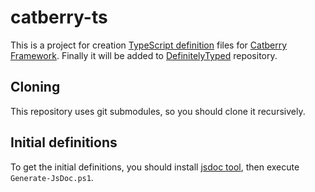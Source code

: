 catberry-ts
===========
This is a project for creation [TypeScript definition][definitelytyped] files
for [Catberry Framework][catberry]. Finally it will be added to
[DefinitelyTyped][definitelytyped] repository.

[catberry]: http://catberry.org/
[definitelytyped]: http://definitelytyped.org/

Cloning
-------
This repository uses git submodules, so you should clone it recursively.

Initial definitions
-------------------
To get the initial definitions, you should install [jsdoc tool][jsdoc], then
execute `Generate-JsDoc.ps1`.

[jsdoc]: http://usejsdoc.org/

